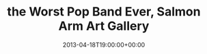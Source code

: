 ---
templateKey: event
guid: 08979f34-6eab-11ea-99c5-002590d1d1b0
date: 2013-04-18T19:00:00+00:00
eventTime: '7pm'
title: the Worst Pop Band Ever, Salmon Arm Art Gallery
artist: the Worst Pop Band Ever
city: Salmon Arm
venue: Salmon Arm Art Gallery
group: The Worst Pop Band Ever
url: https://www.facebook.com/worstpopbandever
---